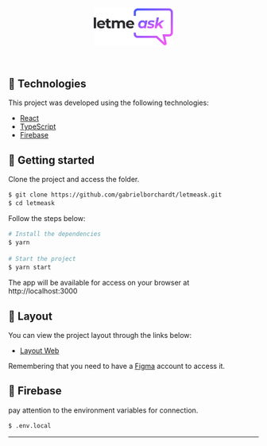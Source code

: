 <p align="center">
  <img alt="Letmeask" src="src/assets/images/logo.svg" width="160px">
</p>

<br>

## 🧪 Technologies

This project was developed using the following technologies:

- [React](https://reactjs.org)
- [TypeScript](https://www.typescriptlang.org/)
- [Firebase](https://firebase.google.com/)

## 🚀 Getting started

Clone the project and access the folder.

```bash
$ git clone https://github.com/gabrielborchardt/letmeask.git
$ cd letmeask
```

Follow the steps below:
```bash
# Install the dependencies
$ yarn

# Start the project
$ yarn start
```
The app will be available for access on your browser at http://localhost:3000

## 🔖 Layout

You can view the project layout through the links below:

- [Layout Web](https://www.figma.com/file/u0BQK8rCf2KgzcukdRRCWh/Letmeask/duplicate) 

Remembering that you need to have a [Figma](http://figma.com/) account to access it.

## 💾 Firebase

pay attention to the environment variables for connection.

```bash
$ .env.local
```

---